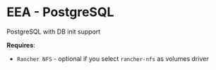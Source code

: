 # EEA - PostgreSQL

PostgreSQL with DB init support

**Requires**:
* `Rancher NFS` - optional if you select `rancher-nfs` as volumes driver
